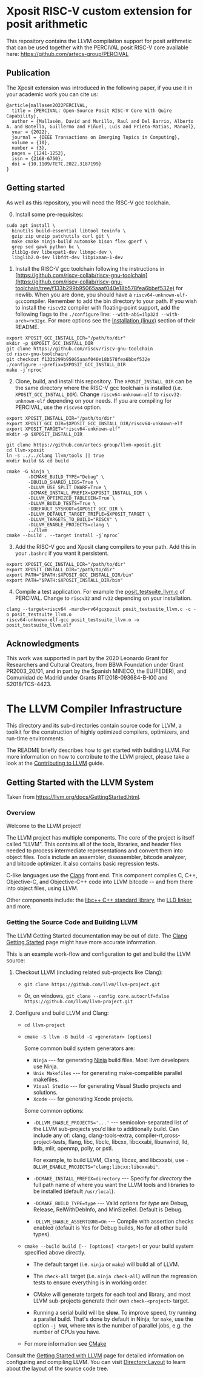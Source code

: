 # Xposit RISC-V custom extension for posit arithmetic

This repository contains the LLVM compilation support for posit arithmetic that can be used together with the PERCIVAL posit RISC-V core available here: https://github.com/artecs-group/PERCIVAL

## Publication

The Xposit extension was introduced in the following paper, if you use it in your academic work you can cite us:

```
@article{mallasen2022PERCIVAL,
  title = {PERCIVAL: Open-Source Posit RISC-V Core With Quire Capability},
  author = {Mallasén, David and Murillo, Raul and Del Barrio, Alberto A. and Botella, Guillermo and Piñuel, Luis and Prieto-Matias, Manuel},
  year = {2022},
  journal = {IEEE Transactions on Emerging Topics in Computing},
  volume = {10},
  number = {3},
  pages = {1241-1252},
  issn = {2168-6750},
  doi = {10.1109/TETC.2022.3187199}
}
```

## Getting started

As well as this repository, you will need the RISC-V gcc toolchain.

0. Install some pre-requisites:
~~~
sudo apt install \
  binutils build-essential libtool texinfo \
  gzip zip unzip patchutils curl git \
  make cmake ninja-build automake bison flex gperf \
  grep sed gawk python bc \
  zlib1g-dev libexpat1-dev libmpc-dev \
  libglib2.0-dev libfdt-dev libpixman-1-dev 
~~~

1. Install the RISC-V gcc toolchain following the instructions in [https://github.com/riscv-collab/riscv-gnu-toolchain](https://github.com/riscv-collab/riscv-gnu-toolchain/tree/f133b299b95065aaaf040e18b578fea6bbef532e) for newlib. When you are done, you should have a `riscv64-unknown-elf-gcc`compiler. Remember to add the bin directory to your path. If you wish to install the `riscv32` compiler with floating-point support, add the following flags to the `./configure` line: `--with-abi=ilp32d --with-arch=rv32gc`. For more options see the [Installation (linux)](https://github.com/riscv-collab/riscv-gnu-toolchain/tree/f133b299b95065aaaf040e18b578fea6bbef532e?tab=readme-ov-file#installation-linux) section of their README.
~~~
export XPOSIT_GCC_INSTALL_DIR="/path/to/dir"
mkdir -p $XPOSIT_GCC_INSTALL_DIR
git clone https://github.com/riscv/riscv-gnu-toolchain
cd riscv-gnu-toolchain/
git checkout f133b299b95065aaaf040e18b578fea6bbef532e
./configure --prefix=$XPOSIT_GCC_INSTALL_DIR
make -j`nproc`
~~~

2. Clone, build, and install this repository. The `XPOSIT_INSTALL_DIR` can be the same directory where the RISC-V gcc toolchain is installed (i.e. `XPOSIT_GCC_INSTALL_DIR`). Change `riscv64-unknown-elf` to `riscv32-unknown-elf` depending on your needs. If you are compiling for PERCIVAL, use the `riscv64` option.
~~~
export XPOSIT_INSTALL_DIR="/path/to/dir"
export XPOSIT_GCC_DIR=$XPOSIT_GCC_INSTALL_DIR/riscv64-unknown-elf
export XPOSIT_TARGET="riscv64-unknown-elf"
mkdir -p $XPOSIT_INSTALL_DIR

git clone https://github.com/artecs-group/llvm-xposit.git
cd llvm-xposit
ln -s ../../clang llvm/tools || true
mkdir build && cd build

cmake -G Ninja \
        -DCMAKE_BUILD_TYPE="Debug" \
        -DBUILD_SHARED_LIBS=True \
        -DLLVM_USE_SPLIT_DWARF=True \
        -DCMAKE_INSTALL_PREFIX=$XPOSIT_INSTALL_DIR \
        -DLLVM_OPTIMIZED_TABLEGEN=True \
        -DLLVM_BUILD_TESTS=True \
        -DDEFAULT_SYSROOT=$XPOSIT_GCC_DIR \
        -DLLVM_DEFAULT_TARGET_TRIPLE=$XPOSIT_TARGET \
        -DLLVM_TARGETS_TO_BUILD="RISCV" \
        -DLLVM_ENABLE_PROJECTS=clang \
        ../llvm
cmake --build . --target install -j`nproc`
~~~

3. Add the RISC-V gcc and Xposit clang compilers to your path. Add this in your `.bashrc` if you want it persistent.
~~~
export XPOSIT_GCC_INSTALL_DIR="/path/to/dir"
export XPOSIT_INSTALL_DIR="/path/to/dir"
export PATH="$PATH:$XPOSIT_GCC_INSTALL_DIR/bin"
export PATH="$PATH:$XPOSIT_INSTALL_DIR/bin"
~~~

4. Compile a test application. For example the [posit_testsuite_llvm.c](https://github.com/artecs-group/PERCIVAL/blob/posit-master/posit_testsuite_llvm.c) of PERCIVAL. Change to `riscv32` and `rv32` depending on your installation.
~~~
clang --target=riscv64 -march=rv64gcxposit posit_testsuite_llvm.c -c -o posit_testsuite_llvm.o
riscv64-unknown-elf-gcc posit_testsuite_llvm.o -o posit_testsuite_llvm.elf
~~~

## Acknowledgments
This work was supported in part by the 2020 Leonardo Grant for Researchers and Cultural Creators, from BBVA Foundation under Grant PR2003_20/01, and in part by the Spanish MINECO, the EU(FEDER), and Comunidad de Madrid under Grants RTI2018-093684-B-I00 and S2018/TCS-4423.

# The LLVM Compiler Infrastructure

This directory and its sub-directories contain source code for LLVM,
a toolkit for the construction of highly optimized compilers,
optimizers, and run-time environments.

The README briefly describes how to get started with building LLVM.
For more information on how to contribute to the LLVM project, please
take a look at the
[Contributing to LLVM](https://llvm.org/docs/Contributing.html) guide.

## Getting Started with the LLVM System

Taken from https://llvm.org/docs/GettingStarted.html.

### Overview

Welcome to the LLVM project!

The LLVM project has multiple components. The core of the project is
itself called "LLVM". This contains all of the tools, libraries, and header
files needed to process intermediate representations and convert them into
object files.  Tools include an assembler, disassembler, bitcode analyzer, and
bitcode optimizer.  It also contains basic regression tests.

C-like languages use the [Clang](http://clang.llvm.org/) front end.  This
component compiles C, C++, Objective-C, and Objective-C++ code into LLVM bitcode
-- and from there into object files, using LLVM.

Other components include:
the [libc++ C++ standard library](https://libcxx.llvm.org),
the [LLD linker](https://lld.llvm.org), and more.

### Getting the Source Code and Building LLVM

The LLVM Getting Started documentation may be out of date.  The [Clang
Getting Started](http://clang.llvm.org/get_started.html) page might have more
accurate information.

This is an example work-flow and configuration to get and build the LLVM source:

1. Checkout LLVM (including related sub-projects like Clang):

     * ``git clone https://github.com/llvm/llvm-project.git``

     * Or, on windows, ``git clone --config core.autocrlf=false
    https://github.com/llvm/llvm-project.git``

2. Configure and build LLVM and Clang:

     * ``cd llvm-project``

     * ``cmake -S llvm -B build -G <generator> [options]``

        Some common build system generators are:

        * ``Ninja`` --- for generating [Ninja](https://ninja-build.org)
          build files. Most llvm developers use Ninja.
        * ``Unix Makefiles`` --- for generating make-compatible parallel makefiles.
        * ``Visual Studio`` --- for generating Visual Studio projects and
          solutions.
        * ``Xcode`` --- for generating Xcode projects.

        Some common options:

        * ``-DLLVM_ENABLE_PROJECTS='...'`` --- semicolon-separated list of the LLVM
          sub-projects you'd like to additionally build. Can include any of: clang,
          clang-tools-extra, compiler-rt,cross-project-tests, flang, libc, libclc,
          libcxx, libcxxabi, libunwind, lld, lldb, mlir, openmp, polly, or pstl.

          For example, to build LLVM, Clang, libcxx, and libcxxabi, use
          ``-DLLVM_ENABLE_PROJECTS="clang;libcxx;libcxxabi"``.

        * ``-DCMAKE_INSTALL_PREFIX=directory`` --- Specify for *directory* the full
          path name of where you want the LLVM tools and libraries to be installed
          (default ``/usr/local``).

        * ``-DCMAKE_BUILD_TYPE=type`` --- Valid options for *type* are Debug,
          Release, RelWithDebInfo, and MinSizeRel. Default is Debug.

        * ``-DLLVM_ENABLE_ASSERTIONS=On`` --- Compile with assertion checks enabled
          (default is Yes for Debug builds, No for all other build types).

      * ``cmake --build build [-- [options] <target>]`` or your build system specified above
        directly.

        * The default target (i.e. ``ninja`` or ``make``) will build all of LLVM.

        * The ``check-all`` target (i.e. ``ninja check-all``) will run the
          regression tests to ensure everything is in working order.

        * CMake will generate targets for each tool and library, and most
          LLVM sub-projects generate their own ``check-<project>`` target.

        * Running a serial build will be **slow**.  To improve speed, try running a
          parallel build.  That's done by default in Ninja; for ``make``, use the option
          ``-j NNN``, where ``NNN`` is the number of parallel jobs, e.g. the number of
          CPUs you have.

      * For more information see [CMake](https://llvm.org/docs/CMake.html)

Consult the
[Getting Started with LLVM](https://llvm.org/docs/GettingStarted.html#getting-started-with-llvm)
page for detailed information on configuring and compiling LLVM. You can visit
[Directory Layout](https://llvm.org/docs/GettingStarted.html#directory-layout)
to learn about the layout of the source code tree.
